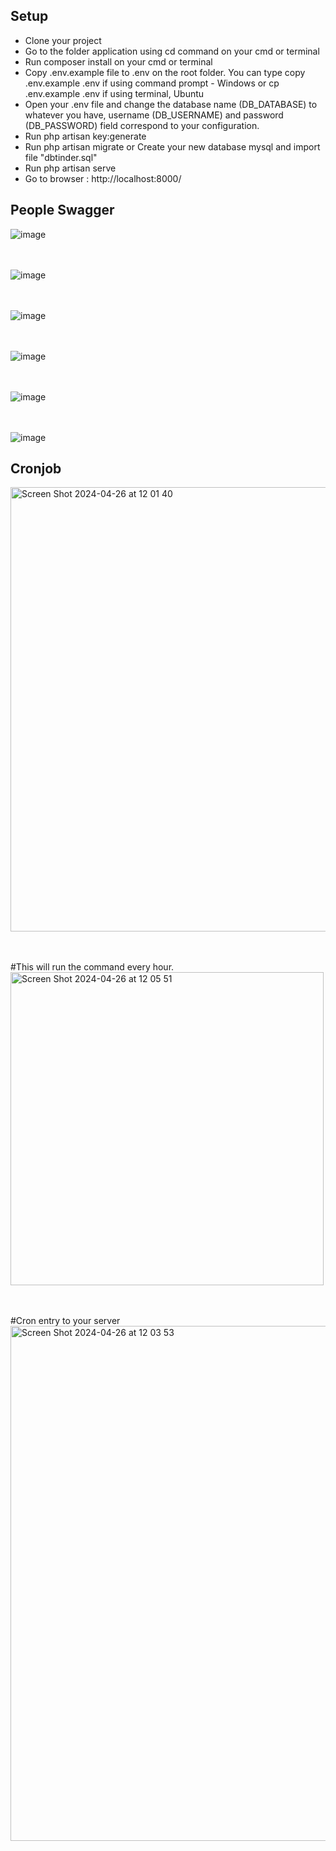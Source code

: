 ## Setup
- Clone your project
- Go to the folder application using cd command on your cmd or terminal
- Run composer install on your cmd or terminal
- Copy .env.example file to .env on the root folder. You can type copy .env.example .env if using command prompt - Windows or cp .env.example .env if using terminal, Ubuntu
- Open your .env file and change the database name (DB_DATABASE) to whatever you have, username (DB_USERNAME) and password (DB_PASSWORD) field correspond to your configuration.
- Run php artisan key:generate
- Run php artisan migrate or Create your new database mysql and import file "dbtinder.sql" 
- Run php artisan serve
- Go to browser : http://localhost:8000/



## People Swagger
![image](https://github.com/sahadroid/tinderapp_laravel/assets/27715383/cdb46f64-386e-4f89-90f5-9cb51890b471)


<br> <br>
![image](https://github.com/sahadroid/tinderapp_laravel/assets/27715383/0272c53d-84c2-4294-91dc-52e69cf6b4fe)



<br> <br>
![image](https://github.com/sahadroid/tinderapp_laravel/assets/27715383/2034184b-6504-4bf4-91dd-3395154f43e8)


<br> <br>
![image](https://github.com/sahadroid/tinderapp_laravel/assets/27715383/94c938fd-6b8a-4033-b274-a8120c0c8654)


<br> <br>
![image](https://github.com/sahadroid/tinderapp_laravel/assets/27715383/6a08bf05-101f-4d98-9d85-07d9e4102f27)


<br> <br>
![image](https://github.com/sahadroid/tinderapp_laravel/assets/27715383/ac92b381-2d07-40e7-a83b-ff716d6055a1)



## Cronjob
<img width="711" alt="Screen Shot 2024-04-26 at 12 01 40" src="https://github.com/sahadroid/tinderapp_laravel/assets/27715383/e3d63f7c-1cc7-48c0-a7d7-e242e5737958">


<br> <br>
#This will run the command every hour.<br>
<img width="501" alt="Screen Shot 2024-04-26 at 12 05 51" src="https://github.com/sahadroid/tinderapp_laravel/assets/27715383/0f9cc46e-0cf7-4336-9cde-c94622b4eff1">

<br> <br>
#Cron entry to your server<br>
<img width="824" alt="Screen Shot 2024-04-26 at 12 03 53" src="https://github.com/sahadroid/tinderapp_laravel/assets/27715383/af8f7d54-a553-4f57-aaab-9971aa2c8aa2">